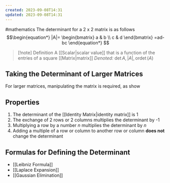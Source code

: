 ```yaml
---
created: 2023-09-08T14:31
updated: 2023-09-08T14:31
---
```

#mathematics 
The determinant for a 2 x 2 matrix is as follows
$$\begin{equation*}
|A|=
\begin{bmatrix}
a & b  \\ c & d
\end{bmatrix}
=ad-bc
\end{equation*}
$$
>[!note] Definition
>A [[Scalar|scalar value]] that is a function of the entries of a square [[Matrix|matrix]]
>*Denoted:* $\det A, |A|, \text{or} \det(A)$

## Taking the Determinant of Larger Matrices
For larger matrices, manipulating the matrix is required, as show

## Properties
1. The determinant of the [[Identity Matrix|identity matrix]] is 1
2. The exchange of 2 rows or 2 columns multiplies the determinant by  -1
3. Multiplying a row by a number $n$ multiplies the determinant by $n$
4. Adding a multiple of a row or column to another row or column **does not** change the determinant
## Formulas for Defining the Determinant
- [[Leibniz Formula]]
- [[Laplace Expansion]]
- [[Gaussian Elimination]]